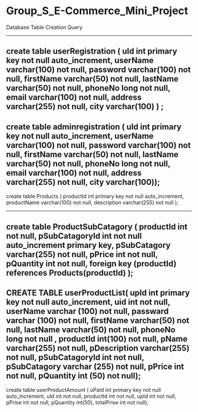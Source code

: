 # Group_S_E-Commerce_Mini_Project
Database Table Creation Query

----------------------------------------------------------------
create table userRegistration (
				uId int primary key not null auto_increment,
                userName varchar(100) not null,
                password varchar(100) not null,
                firstName varchar(50) not null,
                lastName varchar(50) not null,
                phoneNo long not null,
                email varchar(100) not null,
                address  varchar(255) not null,
                city varchar(100)
                ) ;
----------------------------------------------------
create table adminregistration (
uId int primary key not null auto_increment,
userName varchar(100) not null,
password varchar(100) not null,
firstName varchar(50) not null,
lastName varchar(50) not null,
phoneNo long not null,
email varchar(100) not null,
address varchar(255) not null,
city varchar(100));
---------------------------------------------------

create table Products (
productId int primary key not null auto_increment,
productName varchar(100) not null,
description varchar(255) not null
);

----------------------------------------------------
create table ProductSubCatagory (
 productId int not null,
pSubCatagoryId int not null auto_increment primary key,
pSubCatagory varchar(255) not null,
pPrice int not null,
pQuantity int not null,
foreign key (productId) references Products(productId)
 ); 
----------------------------------------------

CREATE TABLE userProductList(
 upId int primary key not null auto_increment,
 uid  int not null,
 userName varchar (100) not null,
 passward varchar (100) not null,
 firstName varchar(50) not null,
 lastName varchar(50) not null,
 phoneNo long not null ,
 productId  int(100) not null,
 pName varchar(255) not null,
 pDescription varchar(255) not null,
 pSubCatagoryId int not null,
 pSubCatagory varchar (255) not null,
 pPrice int not null,
 pQuantity int (50) not null);
---------------------------------------------
create table userProductAmount (
uPaId int primary key not null auto_increment,
uId int not null,
productId int not null,
upId int not null,
pPrise int not null,
pQuantity int(50),
totalPrise int not null);






